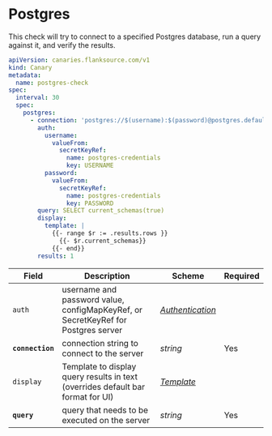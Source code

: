 # <Icon name="postgres" /> Postgres

This check will try to connect to a specified Postgres database, run a query against it, and verify the results.

```yaml title="postgres-check.yml"
apiVersion: canaries.flanksource.com/v1
kind: Canary
metadata:
  name: postgres-check
spec:
  interval: 30
  spec:
    postgres:
      - connection: 'postgres://$(username):$(password)@postgres.default.svc:5432/postgres?sslmode=disable'
        auth:
          username:
            valueFrom:
              secretKeyRef:
                name: postgres-credentials
                key: USERNAME
          password:
            valueFrom:
              secretKeyRef:
                name: postgres-credentials
                key: PASSWORD
        query: SELECT current_schemas(true)
        display:
          template: |
            {{- range $r := .results.rows }}
              {{- $r.current_schemas}}
            {{- end}}
        results: 1
```

| Field            | Description                                                                       | Scheme                                            | Required |
| ---------------- | --------------------------------------------------------------------------------- | ------------------------------------------------- | -------- |
| `auth`           | username and password value, configMapKeyRef, or SecretKeyRef for Postgres server | [_Authentication_](../concepts/authentication.md) |          |
| **`connection`** | connection string to connect to the server                                        | _string_                                          | Yes      |
| `display`        | Template to display query results in text (overrides default bar format for UI)   | [_Template_](../concepts/templating.md)           |          |
| **`query`**      | query that needs to be executed on the server                                     | _string_                                          | Yes      |
